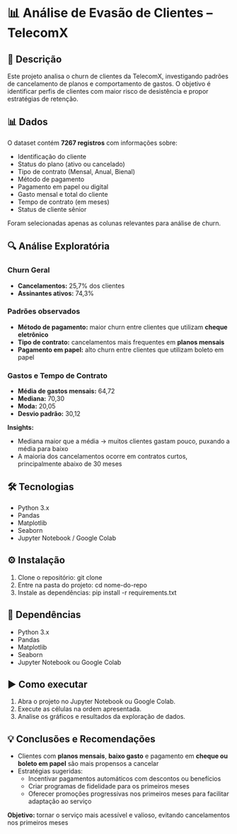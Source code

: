 # 📊 Análise de Evasão de Clientes – TelecomX

## 📄 Descrição
Este projeto analisa o churn de clientes da TelecomX, investigando padrões de cancelamento de planos e comportamento de gastos. O objetivo é identificar perfis de clientes com maior risco de desistência e propor estratégias de retenção.

## 📊 Dados
O dataset contém **7267 registros** com informações sobre:

- Identificação do cliente  
- Status do plano (ativo ou cancelado)  
- Tipo de contrato (Mensal, Anual, Bienal)  
- Método de pagamento  
- Pagamento em papel ou digital  
- Gasto mensal e total do cliente  
- Tempo de contrato (em meses)  
- Status de cliente sênior  

Foram selecionadas apenas as colunas relevantes para análise de churn.

## 🔍 Análise Exploratória

### Churn Geral
- **Cancelamentos:** 25,7% dos clientes  
- **Assinantes ativos:** 74,3%  

### Padrões observados
- **Método de pagamento:** maior churn entre clientes que utilizam **cheque eletrônico**  
- **Tipo de contrato:** cancelamentos mais frequentes em **planos mensais**  
- **Pagamento em papel:** alto churn entre clientes que utilizam boleto em papel  

### Gastos e Tempo de Contrato
- **Média de gastos mensais:** 64,72  
- **Mediana:** 70,30  
- **Moda:** 20,05  
- **Desvio padrão:** 30,12  

**Insights:**  
- Mediana maior que a média → muitos clientes gastam pouco, puxando a média para baixo  
- A maioria dos cancelamentos ocorre em contratos curtos, principalmente abaixo de 30 meses

## 🛠 Tecnologias
- Python 3.x
- Pandas
- Matplotlib
- Seaborn
- Jupyter Notebook / Google Colab

## ⚙️ Instalação
1. Clone o repositório:
   git clone <link-do-repo>
2. Entre na pasta do projeto:
   cd nome-do-repo
3. Instale as dependências:
   pip install -r requirements.txt

## 📝 Dependências
- Python 3.x
- Pandas
- Matplotlib
- Seaborn
- Jupyter Notebook ou Google Colab

## ▶️ Como executar
1. Abra o projeto no Jupyter Notebook ou Google Colab.
2. Execute as células na ordem apresentada.
3. Analise os gráficos e resultados da exploração de dados.

## 💡 Conclusões e Recomendações
- Clientes com **planos mensais**, **baixo gasto** e pagamento em **cheque ou boleto em papel** são mais propensos a cancelar  
- Estratégias sugeridas:  
  - Incentivar pagamentos automáticos com descontos ou benefícios  
  - Criar programas de fidelidade para os primeiros meses  
  - Oferecer promoções progressivas nos primeiros meses para facilitar adaptação ao serviço  

**Objetivo:** tornar o serviço mais acessível e valioso, evitando cancelamentos nos primeiros meses
